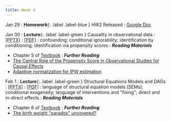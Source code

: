 ```yaml
---
title: Week 4
---
```


Jan 29
: **Homework**{: .label .label-blue } HW2 Released
  : [Google Doc](https://docs.google.com/document/d/1E_kmTlayX2xVgfnjEm30puFf8f3U6L1lHdFhDLFqWyg/edit?usp=sharing)

Jan 30
: **Lecture**{: .label .label-green } Causality in observational data
  : [[PPTX]](https://github.com/stanford-msande228/winter24/raw/main/assets/presentations/MSANDE228_Lecture6_Causality_in_Observational_Data.pptx)
  : [[PDF]](https://github.com/stanford-msande228/winter24/raw/main/assets/presentations/MSANDE228_Lecture6_Causality_in_Observational_Data.pdf)
: confounding; conditional ignorability; identification by conditioning; identification via propensity scores
: ***Reading Materials***
- Chapter 5 of [Textbook](https://canvas.stanford.edu/courses/184879/files?)
: ***Further Reading***
- [The Central Role of the Propensity Score in Observational Studies for Causal Effects](https://www.jstor.org/stable/2335942#metadata_info_tab_contents)
- [Adaptive normalization for IPW estimation](https://arxiv.org/abs/2106.07695)


Feb 1
: **Lecture**{: .label .label-green } Structural Equations Models and DAGs
  : [[PPTX]](https://github.com/stanford-msande228/winter24/raw/main/assets/presentations/MSANDE228_Lecture7_Structural_Equation_Models.pptx)
  : [[PDF]](https://github.com/stanford-msande228/winter24/raw/main/assets/presentations/MSANDE228_Lecture7_Structural_Equation_Models.pdf)
: language of structural equation models (SEMs); conditional exogeneity; language of interventions and "fixing"; direct and in-direct effects
: ***Reading Materials***
- Chapter 6 of [Textbook](https://canvas.stanford.edu/courses/184879/files?)
: ***Further Reading***
- [The birth weight "paradox" uncovered?](https://pubmed.ncbi.nlm.nih.gov/16931543/)
